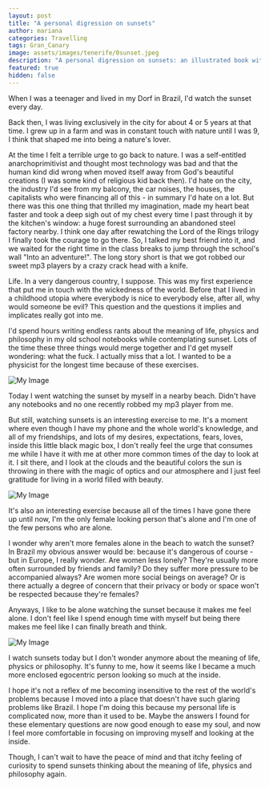 ```yaml
---
layout: post
title: "A personal digression on sunsets"
author: mariana
categories: Travelling
tags: Gran_Canary
image: assets/images/tenerife/0sunset.jpeg
description: "A personal digression on sunsets: an illustrated book with Tenerifa's sunsets"
featured: true
hidden: false
---
```


When I was a teenager and lived in my Dorf in Brazil, I'd watch the sunset every day.

Back then, I was living exclusively in the city for about 4 or 5 years at that time. I grew up in a farm and was in constant touch with nature until I was 9, I think that shaped me into being a nature's lover.

At the time I felt a terrible urge to go back to nature. I was a self-entitled anarchoprimitivist and thought most technology was bad and that the human kind did wrong when moved itself away from God's beautiful creations (I was some kind of religious kid back then). I'd hate on the city, the industry I'd see from my balcony, the car noises, the houses, the capitalists who were financing all of this - in summary I'd hate on a lot. But there was this one thing that thrilled my imagination, made my heart beat faster and took a deep sigh out of my chest every time I past through it by the kitchen's window: a huge forest surrounding an abandoned steel factory nearby. I think one day after rewatching the Lord of the Rings trilogy I finally took the courage to go there. So, I talked my best friend into it, and we waited for the right time in the class breaks to jump through the school's wall "Into an adventure!". The long story short is that we got robbed our sweet mp3 players by a crazy crack head with a knife.

Life. In a very dangerous country, I suppose. This was my first experience that put me in touch with the wickedness of the world. Before that I lived in a childhood utopia where everybody is nice to everybody else, after all, why would someone be evil? This question and the questions it implies and implicates really got into me.

I'd spend hours writing endless rants about the meaning of life, physics and philosophy in my old school notebooks while contemplating sunset. Lots of the time these three things would merge together and I'd get myself wondering: what the fuck. I actually miss that a lot. I wanted to be a physicist for the longest time because of these exercises.

![My Image](/assets/images/tenerife/1sunset.JPEG)

Today I went watching the sunset by myself in a nearby beach. Didn't have any notebooks and no one recently robbed my mp3 player from me.

But still, watching sunsets is an interesting exercise to me. It's a moment where even though I have my phone and the whole world's knowledge, and all of my friendships, and lots of my desires, expectations, fears, loves, inside this little black magic box, I don't really feel the urge that consumes me while I have it with me at other more common times of the day to look at it. I sit there, and I look at the clouds and the beautiful colors the sun is throwing in there with the magic of optics and our atmosphere and I just feel gratitude for living in a world filled with beauty.

![My Image](/assets/images/tenerife/2sunset.JPEG)

It's also an interesting exercise because all of the times I have gone there up until now, I'm the only female looking person that's alone and I'm one of the few persons who are alone.

I wonder why aren't more females alone in the beach to watch the sunset? In Brazil my obvious answer would be: because it's dangerous of course - but in Europe, I really wonder. Are women less lonely? They're usually more often surrounded by friends and family? Do they suffer more pressure to be accompanied always? Are women more social beings on average? Or is there actually a degree of concern that their privacy or body or space won't be respected because they're females?

Anyways, I like to be alone watching the sunset because it makes me feel alone. I don't feel like I spend enough time with myself but being there makes me feel like I can finally breath and think.

![My Image](/assets/images/tenerife/3sunset.JPEG)

I watch sunsets today but I don't wonder anymore about the meaning of life, physics or philosophy. It's funny to me, how it seems like I became a much more enclosed egocentric person looking so much at the inside.

I hope it's not a reflex of me becoming insensitive to the rest of the world's problems because I moved into a place that doesn't have such glaring problems like Brazil. I hope I'm doing this because my personal life is complicated now, more than it used to be. Maybe the answers I found for these elementary questions are now good enough to ease my soul, and now I feel more comfortable in focusing on improving myself and looking at the inside.

Though, I can't wait to have the peace of mind and that itchy feeling of curiosity to spend sunsets thinking about the meaning of life, physics and philosophy again.
